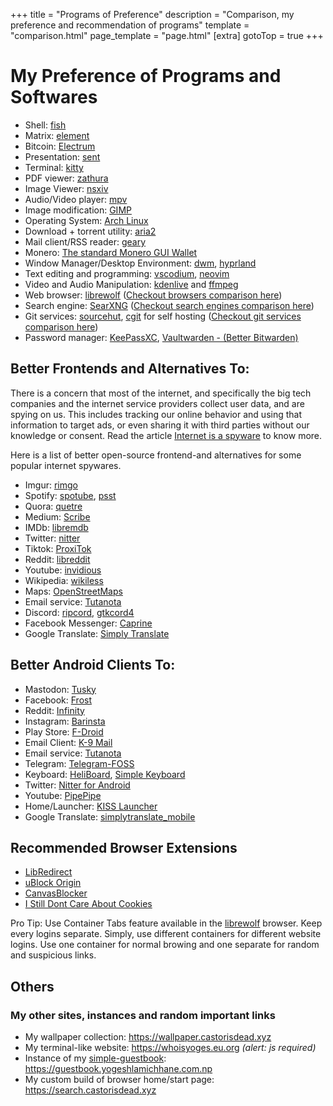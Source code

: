 +++
title = "Programs of Preference"
description = "Comparison, my preference and recommendation of programs"
template = "comparison.html"
page_template = "page.html"
[extra]
gotoTop = true
+++

# My Preference of Programs and Softwares

- Shell: [fish](https://github.com/fish-shell/fish-shell)
- Matrix: [element](https://element.io)
- Bitcoin: [Electrum](https://electrum.org)
- Presentation: [sent](https://tools.suckless.org/sent)
- Terminal: [kitty](https://github.com/kovidgoyal/kitty)
- PDF viewer: [zathura](https://pwmt.org/projects/zathura)
- Image Viewer: [nsxiv](https://github.com/nsxiv/nsxiv)
- Audio/Video player: [mpv](https://mpv.io)
- Image modification: [GIMP](https://www.gimp.org)
- Operating System: [Arch Linux](https://archlinux.org)
- Download + torrent utility: [aria2](https://aria2.github.io)
- Mail client/RSS reader: [geary](https://wiki.gnome.org/Apps/Geary)
- Monero: [The standard Monero GUI Wallet](https://www.getmonero.org)
- Window Manager/Desktop Environment: [dwm](https://dwm.suckless.org), [hyprland](https://hyprland.org)
- Text editing and programming: [vscodium](https://vscodium.com), [neovim](https://neovim.io)
- Video and Audio Manipulation: [kdenlive](https://kdenlive.org/en) and [ffmpeg](https://ffmpeg.org)
- Web browser: [librewolf](https://librewolf.net) ([Checkout browsers comparison here](/programs/browsers))
- Search engine: [SearXNG](https://github.com/searxng/searxng) ([Checkout search engines comparison here](/programs/search-engines "Search Engines Comparison."))
- Git services: [sourcehut](https://sr.ht), [cgit](https://git.zx2c4.com/cgit) for self hosting ([Checkout git services comparison here](/programs/git-services "Git Services Comparison"))
- Password manager: [KeePassXC](https://keepassxc.org), [Vaultwarden - (Better Bitwarden)](https://www.vaultwarden.ca/home)

## Better Frontends and Alternatives To:
There is a concern that most of the internet, and specifically the big tech companies and the internet service providers collect user data, and are spying on us. This includes tracking our online behavior and using that information to target ads, or even sharing it with third parties without our knowledge or consent. Read the article [Internet is a spyware](/blog/internet-is-a-spyware) to know more.

Here is a list of better open-source frontend-and alternatives for some popular internet spywares.

- Imgur: [rimgo](https://rimgo.codeberg.page)
- Spotify: [spotube](https://github.com/KRTirtho/spotube), [psst](https://github.com/jpochyla/psst)
- Quora: [quetre](https://github.com/zyachel/quetre)
- Medium: [Scribe](https://sr.ht/~edwardloveall/Scribe)
- IMDb: [libremdb](https://github.com/zyachel/libremdb)
- Twitter: [nitter](https://github.com/zedeus/nitter/wiki/Instances)
- Tiktok: [ProxiTok](https://github.com/pablouser1/ProxiTok/wiki/Public-instances)
- Reddit: [libreddit](https://github.com/libreddit/libreddit-instances/blob/master/instances.md)
- Youtube: [invidious](https://docs.invidious.io/instances)
- Wikipedia: [wikiless](https://wikiless.org)
- Maps: [OpenStreetMaps](https://www.openstreetmap.org)
- Email service: [Tutanota](https://github.com/tutao/tutanota)
- Discord: [ripcord](https://cancel.fm/ripcord), [gtkcord4](https://github.com/diamondburned/gtkcord4)
- Facebook Messenger: [Caprine](https://github.com/sindresorhus/caprine)
- Google Translate: [Simply Translate](https://simplytranslate.org)

## Better Android Clients To:

- Mastodon: [Tusky](https://github.com/tuskyapp/Tusky)
- Facebook: [Frost](https://github.com/AllanWang/Frost-for-Facebook)
- Reddit: [Infinity](https://github.com/Docile-Alligator/Infinity-For-Reddit)
- Instagram: [Barinsta](https://f-droid.org/en/packages/me.austinhuang.instagrabber)
- Play Store: [F-Droid](https://f-droid.org/en/packages/org.fdroid.fdroid)
- Email Client: [K-9 Mail](https://github.com/thundernest/k-9)
- Email service: [Tutanota](https://github.com/tutao/tutanota)
- Telegram: [Telegram-FOSS](https://github.com/Telegram-FOSS-Team/Telegram-FOSS)
- Keyboard: [HeliBoard](https://github.com/Helium314/HeliBoard), [Simple Keyboard](https://github.com/rkkr/simple-keyboard)
- Twitter: [Nitter for Android](https://gitlab.com/Plexer0/Nitter-Android)
- Youtube: [PipePipe](https://github.com/InfinityLoop1308/PipePipe)
- Home/Launcher: [KISS Launcher](https://github.com/Neamar/KISS)
- Google Translate: [simplytranslate_mobile](https://github.com/ManeraKai/simplytranslate_mobile)

## Recommended Browser Extensions

- [LibRedirect](https://codeberg.org/LibRedirect/libredirect)
- [uBlock Origin](https://github.com/gorhill/uBlock)
- [CanvasBlocker](https://github.com/kkapsner/CanvasBlocker)
- [I Still Dont Care About Cookies](https://github.com/OhMyGuus/I-Still-Dont-Care-About-Cookies)

Pro Tip: Use Container Tabs feature available in the [librewolf](https://librewolf.net) browser. Keep every logins separate. Simply, use different containers for different website logins. Use one container for normal browing and one separate for random and suspicious links.

## Others

### My other sites, instances and random important links

- My wallpaper collection: <https://wallpaper.castorisdead.xyz>
- My terminal-like website: <https://whoisyoges.eu.org> *(alert: js required)*
- Instance of my [simple-guestbook](https://github.com/whoisyoges/simple-guestbook): <https://guestbook.yogeshlamichhane.com.np>
- My custom build of browser home/start page: <https://search.castorisdead.xyz>
